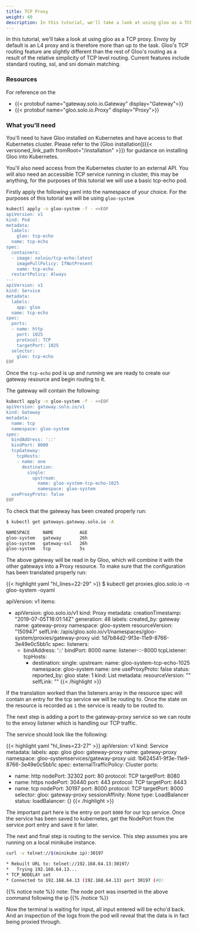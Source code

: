 ```yaml
---
title: TCP Proxy
weight: 40
description: In this tutorial, we'll take a look at using gloo as a TCP proxy.
---
```


In this tutorial, we'll take a look at using gloo as a TCP proxy. Envoy by default is an L4 proxy and is therefore
more than up to the task. Gloo's TCP routing feature are slightly different than the rest of Gloo's routing as a result
of the relative simplicity of TCP level routing. Current features include standard routing, ssl, and sni domain matching.

### Resources 

For reference on  the 

- {{< protobuf name="gateway.solo.io.Gateway" display="Gateway">}}
- {{< protobuf name="gloo.solo.io.Proxy" display="Proxy">}}

### What you'll need

You'll need to have Gloo installed on Kubernetes and have access to that Kubernetes cluster. Please refer to the
[Gloo installation]({{< versioned_link_path fromRoot="/installation" >}}) for guidance on installing Gloo into Kubernetes.

You'll also need access from the Kubernetes cluster to an external API. You will also need an accessible TCP service running 
in cluster, this may be anything, for the purposes of this tutorial we will use a basic tcp-echo pod.

Firstly apply the following yaml into the namespace of your choice. For the purposes of this tutorial we will be using `gloo-system`

```bash
kubectl apply -n gloo-system -f - <<EOF
apiVersion: v1
kind: Pod
metadata:
  labels:
    gloo: tcp-echo
  name: tcp-echo
spec:
  containers:
  - image: soloio/tcp-echo:latest
    imagePullPolicy: IfNotPresent
    name: tcp-echo
  restartPolicy: Always
---
apiVersion: v1
kind: Service
metadata:
  labels:
    app: gloo
  name: tcp-echo
spec:
  ports:
  - name: http
    port: 1025
    protocol: TCP
    targetPort: 1025
  selector:
    gloo: tcp-echo
EOF
```

Once the `tcp-echo` pod is up and running we are ready to create our gateway resource and begin routing to it.

The gateway will contain the following: 
```bash
kubectl apply -n gloo-system -f - <<EOF
apiVersion: gateway.solo.io/v1
kind: Gateway
metadata:
  name: tcp
  namespace: gloo-system
spec:
  bindAddress: '::'
  bindPort: 8000
  tcpGateway:
    tcpHosts:
    - name: one
      destination:
        single:
          upstream:
            name: gloo-system-tcp-echo-1025
            namespace: gloo-system
  useProxyProto: false
EOF
```

To check that the gateway has been created properly run:
```bash
$ kubectl get gateways.gateway.solo.io -A

NAMESPACE     NAME          AGE
gloo-system   gateway       26h
gloo-system   gateway-ssl   26h
gloo-system   tcp           5s
```


The above gateway will be read in by Gloo, which will combine it with the other gateways into a Proxy resource.
To make sure that the configuration has been translated properly run:

{{< highlight yaml "hl_lines=22-29" >}}
$ kubectl get proxies.gloo.solo.io -n gloo-system -oyaml

apiVersion: v1
items:
- apiVersion: gloo.solo.io/v1
  kind: Proxy
  metadata:
    creationTimestamp: "2019-07-05T16:01:14Z"
    generation: 48
    labels:
      created_by: gateway
    name: gateway-proxy
    namespace: gloo-system
    resourceVersion: "150947"
    selfLink: /apis/gloo.solo.io/v1/namespaces/gloo-system/proxies/gateway-proxy
    uid: 1d7b84d2-9f3e-11e9-8766-3e49e0c5bb1c
  spec:
    listeners:
    - bindAddress: '::'
      bindPort: 8000
      name: listener-::-8000
      tcpListener:
        tcpHosts:
        - destination:
            single:
              upstream:
                name: gloo-system-tcp-echo-1025
                namespace: gloo-system
          name: one
      useProxyProto: false
  status:
    reported_by: gloo
    state: 1
kind: List
metadata:
  resourceVersion: ""
  selfLink: ""
{{< /highlight >}}


If the translation worked than the listeners array in the resource spec will contain an entry for the tcp service we will be routing to.
Once the state on the resource is recorded as `1` the service is ready to be routed to.

The next step is adding a port to the gateway-proxy service so we can route to the envoy listener which is handling our TCP traffic.

The service should look like the following:

{{< highlight yaml "hl_lines=23-27" >}}
apiVersion: v1
kind: Service
metadata:
  labels:
    app: gloo
    gloo: gateway-proxy
  name: gateway-proxy
  namespace: gloo-systemservices/gateway-proxy
  uid: 1b624541-9f3e-11e9-8766-3e49e0c5bb1c
spec:
  externalTrafficPolicy: Cluster
  ports:
  - name: http
    nodePort: 32302
    port: 80
    protocol: TCP
    targetPort: 8080
  - name: https
    nodePort: 30440
    port: 443
    protocol: TCP
    targetPort: 8443
  - name: tcp
    nodePort: 30197
    port: 8000
    protocol: TCP
    targetPort: 8000
  selector:
    gloo: gateway-proxy
  sessionAffinity: None
  type: LoadBalancer
status:
  loadBalancer: {}
{{< /highlight >}}

The important part here is the entry on port `8000` for our tcp service. Once the service has been saved to kubernetes, get the NodePort from the
service port entry and save it for later.

The next and final step is routing to the service.
This step assumes you are running on a local minikube instance.
```bash
curl -v telnet://$(minikube ip):30197

* Rebuilt URL to: telnet://192.168.64.13:30197/
*   Trying 192.168.64.13...
* TCP_NODELAY set
* Connected to 192.168.64.13 (192.168.64.13) port 30197 (#0)

```

{{% notice note %}}
note: The node port was inserted in the above command following the ip
{{% /notice %}}


Now the terminal is waiting for input, all input entered will be echo'd back. And an inspection of the logs from the pod will reveal that the data
is in fact being proxied through.
